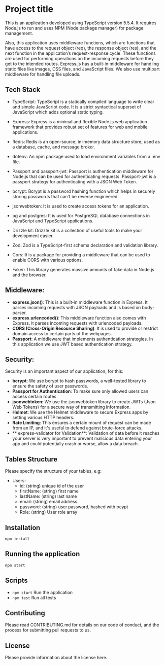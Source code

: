 # Project title

This is an application developed using TypeScript version 5.5.4. It requires Node.js to run and uses
NPM (Node package manager) for package management.

Also, this application uses middleware functions, which are functions that have access to the
request object (req), the response object (res), and the next function in the application’s
request-response cycle. These functions are used for performing operations on the incoming requests
before they get to the intended routes. Express.js has a built-in middleware for handling static
files like images, CSS files, and JavaScript files. We also use multipart middleware for handling
file uploads.

## Tech Stack

- TypeScript:
  TypeScript is a statically compiled language to write clear and simple JavaScript code. It is a
  strict syntactical superset of JavaScript which adds optional static typing.

- Express:
  Express is a minimal and flexible Node.js web application framework that provides robust set of
  features for web and mobile applications.

- Redis:
  Redis is an open-source, in-memory data structure store, used as a database, cache, and message
  broker.

- dotenv:
  An npm package used to load environment variables from a .env file.

- Passport and passport-jwt:
  Passport is authentication middleware for Node.js that can be used for authenticating requests.
  Passport-jwt is a passport strategy for authenticating with a JSON Web Token.

- bcrypt:
  Bcrypt is a password hashing function which helps in securely storing passwords that can't be
  reverse engineered.

- jsonwebtoken:
  It is used to create access tokens for an application.

- pg and postgres:
  It is used for PostgreSQL database connections in JavaScript and TypeScript applications.

- Drizzle kit:
  Drizzle kit is a collection of useful tools to make your development easier.

- Zod:
  Zod is a TypeScript-first schema declaration and validation library.

- Cors:
  It is a package for providing a middleware that can be used to enable CORS with various options.

- Faker:
  This library generates massive amounts of fake data in Node.js and the browser.


## Middleware:

- **express.json()**: This is a built-in middleware function in Express. It parses incoming requests
  with JSON payloads and is based on body-parser.
- **express.urlencoded()**: This middleware function also comes with Express. It parses incoming
  requests with urlencoded payloads.
- **CORS (Cross-Origin Resource Sharing)**: It is used to provide or restrict domain access to
  certain parts of the webpages.
- **Passport**: A middleware that implements authentication strategies. In this application we use
  JWT based authentication strategy.

## Security:

Security is an important aspect of our application, for this:

- **bcrypt**: We use bcrypt to hash passwords, a well-tested library to ensure the safety of user
  passwords.
- **Passport for Authentication**: To make sure only allowed users can access certain routes.
- **jsonwebtoken**: We use the jsonwebtoken library to create JWTs (Json Web Tokens) for a secure
  way of transmitting information.
- **Helmet**: We use the Helmet middleware to secure Express apps by setting various HTTP headers.
- **Rate Limiting**: This ensures a certain mount of request can be made from an IP, and it's useful
  to defend against brute-force attacks.
- ** express-validator for Validation**: Validation of data before it reaches your server is very
  important to prevent malicious data entering your app and could potentially crash or worse, allow
  a data breach.


## Tables Structure

Please specify the structure of your tables, e.g:

- Users:
    - id: (string) unique id of the user
    - firstName: (string) first name
    - lastName: (string) last name
    - email: (string) email address
    - password: (string) user password, hashed with bcypt
    - Role: (string) User role array


## Installation

`npm install`

## Running the application

`npm start`

## Scripts

- `npm start` Run the application
- `npm test` Run all tests

## Contributing

Please read CONTRIBUTING.md for details on our code of conduct, and the process for submitting pull
requests to us.

## License

Please provide information about the license here.